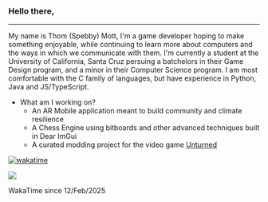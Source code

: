 ### Hello there,

<hr>

My name is Thom (Spebby) Mott,
I'm a game developer hoping to make something enjoyable, while continuing to learn more about computers and the ways in which we communicate with them. I'm currently a student at the University of California, Santa Cruz persuing a batchelors in their Game Design program, and a minor in their Computer Science program. I am most comfortable with the C family of languages, but have experience in Python, Java and JS/TypeScript.

* What am I working on?
  * An AR Mobile application meant to build community and climate resilience
  * A Chess Engine using bitboards and other advanced techniques built in Dear ImGui
  * A curated modding project for the video game [Unturned](https://store.steampowered.com/app/304930/Unturned/)


[![wakatime](https://wakatime.com/badge/user/6c1b4d80-35ad-487a-a081-efc861c8d411.svg)](https://wakatime.com/@6c1b4d80-35ad-487a-a081-efc861c8d411)

<a href="https://wakatime.com"><img src="https://wakatime.com/share/@6c1b4d80-35ad-487a-a081-efc861c8d411/78c7b7f5-3ea9-4cbb-8145-43eeb184d6e3.png"/></a>

WakaTime since 12/Feb/2025
